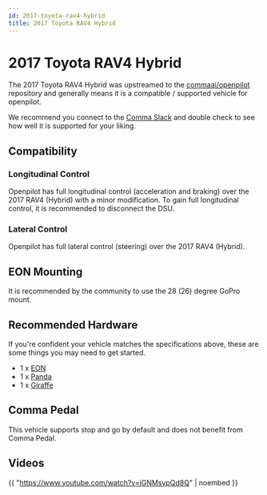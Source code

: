 ```yaml
---
id: 2017-toyota-rav4-hybrid
title: 2017 Toyota RAV4 Hybrid
---
```

# 2017 Toyota RAV4 Hybrid

The 2017 Toyota RAV4 Hybrid was upstreamed to the [commaai/openpilot](https://github.com/commaai/openpilot) repository and generally means it is a compatible / supported vehicle for openpilot.

We recommend you connect to the [Comma Slack](https://slack.comma.ai) and double check to see how well it is supported for your liking.

## Compatibility

### Longitudinal Control

Openpilot has full longitudinal control (acceleration and braking) over the 2017 RAV4 (Hybrid) with a minor modification.
To gain full longitudinal control, it is recommended to disconnect the DSU.

### Lateral Control

Openpilot has full lateral control (steering) over the 2017 RAV4 (Hybrid).

## EON Mounting

It is recommended by the community to use the 28 (26) degree GoPro mount.

## Recommended Hardware

If you're confident your vehicle matches the specifications above, these are some things you may need to get started.

* 1 x [EON](/hardware/eon/)
* 1 x [Panda](/hardware/panda/)
* 1 x [Giraffe](/hardware/giraffe/)

## Comma Pedal

This vehicle supports stop and go by default and does not benefit from Comma Pedal.


## Videos

{{ "https://www.youtube.com/watch?v=jGNMsypQd8Q" | noembed }}


